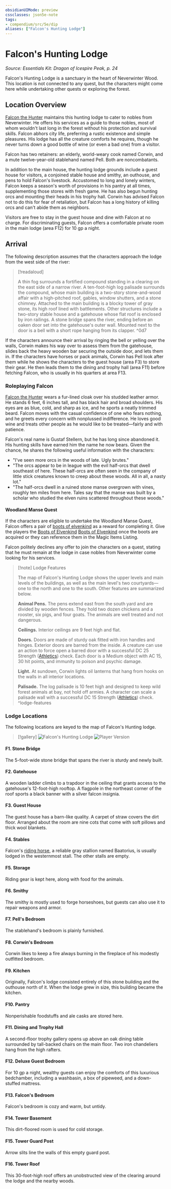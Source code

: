 ```yaml
---
obsidianUIMode: preview
cssclasses: json5e-note
tags:
- compendium/src/5e/dip
aliases: ["Falcon's Hunting Lodge"]
---
```

# Falcon's Hunting Lodge
*Source: Essentials Kit: Dragon of Icespire Peak, p. 24* 

Falcon's Hunting Lodge is a sanctuary in the heart of Neverwinter Wood. This location is not connected to any quest, but the characters might come here while undertaking other quests or exploring the forest.

## Location Overview

[Falcon the Hunter](/3-Mechanics/CLI/bestiary/npc/falcon-the-hunter-dip.md) maintains this hunting lodge to cater to nobles from Neverwinter. He offers his services as a guide to those nobles, most of whom wouldn't last long in the forest without his protection and survival skills. Falcon abhors city life, preferring a rustic existence and simple pleasures. His lodge has all the creature comforts he requires, though he never turns down a good bottle of wine (or even a bad one) from a visitor.

Falcon has two retainers: an elderly, world-weary cook named Corwin, and a mute twelve-year-old stablehand named Pell. Both are noncombatants.

In addition to the main house, the hunting lodge grounds include a guest house for visitors, a conjoined stable house and smithy, an outhouse, and pens to hold Falcon's livestock. Accustomed to long and lonely winters, Falcon keeps a season's worth of provisions in his pantry at all times, supplementing those stores with fresh game. He has also begun hunting orcs and mounting their heads in his trophy hall. Corwin has advised Falcon not to do this for fear of retaliation, but Falcon has a long history of killing orcs and can't abide them as neighbors.

Visitors are free to stay in the guest house and dine with Falcon at no charge. For discriminating guests, Falcon offers a comfortable private room in the main lodge (area F12) for 10 gp a night.

## Arrival

The following description assumes that the characters approach the lodge from the west side of the river:

> [!readaloud] 
> 
> A thin fog surrounds a fortified compound standing in a clearing on the east side of a narrow river. A ten-foot-high log palisade surrounds the compound, whose main building is a two-story stone-and-wood affair with a high-pitched roof, gables, window shutters, and a stone chimney. Attached to the main building is a blocky tower of gray stone, its high roof lined with battlements. Other structures include a two-story stable house and a gatehouse whose flat roof is enclosed by iron railings. A stone bridge spans the river, ending before an oaken door set into the gatehouse's outer wall. Mounted next to the door is a bell with a short rope hanging from its clapper.
^0d7

If the characters announce their arrival by ringing the bell or yelling over the walls, Corwin makes his way over to assess them from the gatehouse, slides back the heavy wooden bar securing the outside door, and lets them in. If the characters have horses or pack animals, Corwin has Pell look after them while he shows the characters to the guest house (area F3) to store their gear. He then leads them to the dining and trophy hall (area F11) before fetching Falcon, who is usually in his quarters at area F13.

### Roleplaying Falcon

[Falcon the Hunter](/3-Mechanics/CLI/bestiary/npc/falcon-the-hunter-dip.md) wears a fur-lined cloak over his studded leather armor. He stands 6 feet, 6 inches tall, and has black hair and broad shoulders. His eyes are as blue, cold, and sharp as ice, and he sports a neatly trimmed beard. Falcon moves with the casual confidence of one who fears nothing, and he greets every concern with nonplussed indifference. He loves good wine and treats other people as he would like to be treated—fairly and with patience.

Falcon's real name is Gustaf Stellern, but he has long since abandoned it. His hunting skills have earned him the name he now bears. Given the chance, he shares the following useful information with the characters:

- "I've seen more orcs in the woods of late. Ugly brutes."  
- "The orcs appear to be in league with the evil half-orcs that dwell southeast of here. These half-orcs are often seen in the company of little stick creatures known to creep about these woods. All in all, a nasty lot."  
- "The half-orcs dwell in a ruined stone manse overgrown with vines, roughly ten miles from here. Tales say that the manse was built by a scholar who studied the elven ruins scattered throughout these woods."  

#### Woodland Manse Quest

If the characters are eligible to undertake the Woodland Manse Quest, Falcon offers a pair of [boots of elvenkind](/3-Mechanics/CLI/items/boots-of-elvenkind.md) as a reward for completing it. Give the players the [Boots of Elvenkind](/3-Mechanics/CLI/items/boots-of-elvenkind.md) [Boots of Elvenkind](/3-Mechanics/CLI/decks/magic-item-cards-dip.md#Boots%20of%20Elvenkind) once the boots are acquired or they can reference them in the Magic Items Listing.

Falcon politely declines any offer to join the characters on a quest, stating that he must remain at the lodge in case nobles from Neverwinter come looking for his services.

> [!note] Lodge Features
> 
> The map of Falcon's Hunting Lodge shows the upper levels and main levels of the buildings, as well as the main level's two courtyards—one to the north and one to the south. Other features are summarized below.
> 
> **Animal Pens.** The pens extend east from the south yard and are divided by wooden fences. They hold two dozen chickens and a rooster, six pigs, and four goats. The animals are well treated and not dangerous.
> 
> **Ceilings.** Interior ceilings are 9 feet high and flat.
> 
> **Doors.** Doors are made of sturdy oak fitted with iron handles and hinges. Exterior doors are barred from the inside. A creature can use an action to force open a barred door with a successful DC 25 Strength ([Athletics](/3-Mechanics/CLI/rules/skills.md#Athletics)) check. Each door is a Medium object with AC 15, 30 hit points, and immunity to poison and psychic damage.
> 
> **Light.** At sundown, Corwin lights oil lanterns that hang from hooks on the walls in all interior locations.
> 
> **Palisade.** The log palisade is 10 feet high and designed to keep wild forest animals at bay, not hold off armies. A character can scale a palisade wall with a successful DC 15 Strength ([Athletics](/3-Mechanics/CLI/rules/skills.md#Athletics)) check.
^lodge-features

### Lodge Locations

The following locations are keyed to the map of Falcon's Hunting lodge.

> [!gallery]
> ![Falcon's Hunting Lodge](https://raw.githubusercontent.com/5etools-mirror-2/5etools-img/main/adventure/DIP/017-map-fhl-dm.webp#gallery)
> ![Player Version](https://raw.githubusercontent.com/5etools-mirror-2/5etools-img/main/adventure/DIP/018-map-fhl-pc.webp#gallery)

#### F1. Stone Bridge

The 5-foot-wide stone bridge that spans the river is sturdy and newly built.

#### F2. Gatehouse

A wooden ladder climbs to a trapdoor in the ceiling that grants access to the gatehouse's 12-foot-high rooftop. A flagpole in the northeast corner of the roof sports a black banner with a silver falcon insignia.

#### F3. Guest House

The guest house has a barn-like quality. A carpet of straw covers the dirt floor. Arranged about the room are nine cots that come with soft pillows and thick wool blankets.

#### F4. Stables

Falcon's [riding horse](/3-Mechanics/CLI/bestiary/beast/riding-horse.md), a reliable gray stallion named Baatorius, is usually lodged in the westernmost stall. The other stalls are empty.

#### F5. Storage

Riding gear is kept here, along with food for the animals.

#### F6. Smithy

The smithy is mostly used to forge horseshoes, but guests can also use it to repair weapons and armor.

#### F7. Pell's Bedroom

The stablehand's bedroom is plainly furnished.

#### F8. Corwin's Bedroom

Corwin likes to keep a fire always burning in the fireplace of his modestly outfitted bedroom.

#### F9. Kitchen

Originally, Falcon's lodge consisted entirely of this stone building and the outhouse north of it. When the lodge grew in size, this building became the kitchen.

#### F10. Pantry

Nonperishable foodstuffs and ale casks are stored here.

#### F11. Dining and Trophy Hall

A second-floor trophy gallery opens up above an oak dining table surrounded by tall-backed chairs on the main floor. Two iron chandeliers hang from the high rafters.

#### F12. Deluxe Guest Bedroom

For 10 gp a night, wealthy guests can enjoy the comforts of this luxurious bedchamber, including a washbasin, a box of pipeweed, and a down-stuffed mattress.

#### F13. Falcon's Bedroom

Falcon's bedroom is cozy and warm, but untidy.

#### F14. Tower Basement

This dirt-floored room is used for cold storage.

#### F15. Tower Guard Post

Arrow slits line the walls of this empty guard post.

#### F16. Tower Roof

This 30-foot-high roof offers an unobstructed view of the clearing around the lodge and the nearby woods.